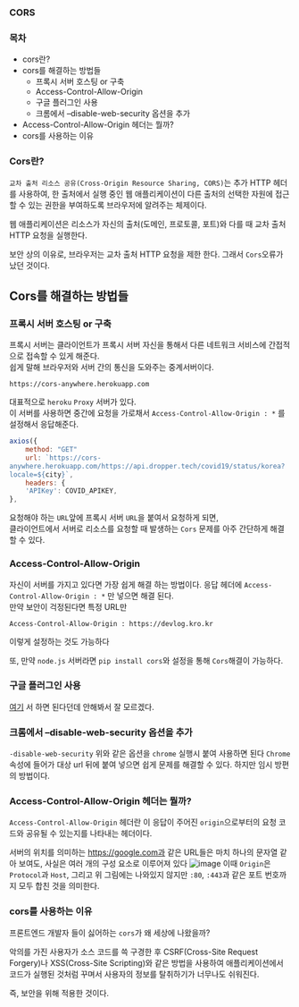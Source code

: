 ### CORS

### 목차
- cors란?
- cors를 해결하는 방법들
    - 프록시 서버 호스팅 or 구축
    - Access-Control-Allow-Origin 
    - 구글 플러그인 사용
    - 크롬에서 –disable-web-security 옵션을 추가
- Access-Control-Allow-Origin 헤더는 뭘까?
- cors를 사용하는 이유

### Cors란?
`교차 출처 리소스 공유(Cross-Origin Resource Sharing, CORS)`는 추가 HTTP 헤더를 사용하여, 한 출처에서 실행 중인 웹 애플리케이션이 다른 출처의 선택한 자원에 접근할 수 있는 권한을 부여하도록 브라우저에 알려주는 체제이다.

웹 애플리케이션은 리소스가 자신의 출처(도메인, 프로토콜, 포트)와 다를 때 교차 출처 HTTP 요청을 실행한다.

보안 상의 이유로, 브라우저는 교차 출처 HTTP 요청을 제한 한다. 그래서 `Cors`오류가 났던 것이다.

## Cors를 해결하는 방법들
### 프록시 서버 호스팅 or 구축
프록시 서버는 클라이언트가 프록시 서버 자신을 통해서 다른 네트워크 서비스에 간접적으로 접속할 수 있게 해준다.  
쉽게 말해 브라우저와 서버 간의 통신을 도와주는 중계서버이다.  

```text
https://cors-anywhere.herokuapp.com
```
대표적으로 `heroku` `Proxy` 서버가 있다.  
이 서버를 사용하면 중간에 요청을 가로채서 `Access-Control-Allow-Origin : *` 를 설정해서 응답해준다.  

```js
axios({
    method: "GET"
    url: `https://cors-
anywhere.herokuapp.com/https://api.dropper.tech/covid19/status/korea?
locale=${city}`,
    headers: {
    'APIKey': COVID_APIKEY,
},
```

요청해야 하는 `URL`앞에 프록시 서버 `URL`을 붙여서 요청하게 되면,  
클라이언트에서 서버로 리소스를 요청할 때 발생하는 `Cors` 문제를 아주 간단하게 해결할 수 있다.

### Access-Control-Allow-Origin 

자신이 서버를 가지고 있다면 가장 쉽게 해결 하는 방법이다.
응답 헤더에 `Access-Control-Allow-Origin : *` 만 넣으면 해결 된다.  
만약 보안이 걱정된다면 특정 URL만
```text
Access-Control-Allow-Origin : https://devlog.kro.kr
```
이렇게 설정하는 것도 가능하다

또, 만약 `node.js` 서버라면 `pip install cors`와 설정을 통해 `Cors`해결이 가능하다.

### 구글 플러그인 사용
[여기](https://chrome.google.com/webstore/detail/allow-cors-access-control/lhobafahddgcelffkeicbaginigeejlf?hl=ko)
서 하면 된다던데 안해봐서 잘 모르겠다.

### 크롬에서 –disable-web-security 옵션을 추가
`-disable-web-security` 위와 같은 옵션을 `chrome` 실행시 붙여 사용하면 된다
`Chrome` 속성에 들어가 대상 url 뒤에 붙여 넣으면 쉽게 문제를 해결할 수 있다.
하지만 임시 방편의 방법이다.

### Access-Control-Allow-Origin 헤더는 뭘까?

`Access-Control-Allow-Origin` 헤더란 이 응답이 주어진 `origin`으로부터의 요청 코드와 공유될 수 있는지를 나타내는 헤더이다.

서버의 위치를 의미하는 https://google.com과 같은 URL들은 마치 하나의 문자열 같아 보여도, 사실은 여러 개의 구성 요소로 이루어져 있다
![image](https://user-images.githubusercontent.com/45661217/147995359-52b52ffc-2443-4071-8364-d782819f730b.png)
이때 `Origin`은 `Protocol`과 `Host`, 그리고 위 그림에는 나와있지 않지만 `:80`, `:443`과 같은 포트 번호까지 모두 합친 것을 의미한다.

### cors를 사용하는 이유
프론트엔드 개발자 들이 싫어하는 `cors`가 왜 세상에 나왔을까? 

악의를 가진 사용자가 소스 코드를 쓱 구경한 후 CSRF(Cross-Site Request Forgery)나 XSS(Cross-Site Scripting)와 같은 방법을 사용하여 애플리케이션에서 코드가 실행된 것처럼 꾸며서 사용자의 정보를 탈취하기가 너무나도 쉬워진다.
  
즉, 보안을 위해 적용한 것이다.




